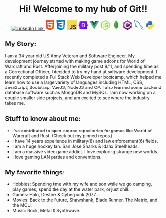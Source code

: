 <div align="center">
  <h1>Hi! Welcome to my hub of Git!!</h1>
	
  <div id="language-icons">
    <a href="https://www.linkedin.com/in/krevan88/">
      <img src="https://img.shields.io/badge/LinkedIn-blue?style=for-the-badge&logo=linkedin&logoColor=white" title="Click to visit my LinkedIn" alt="LinkedIn Link" />
    </a>
    <img src="https://github.com/devicons/devicon/blob/master/icons/html5/html5-original.svg" title="HTML" alt="HTML" width="32" height="32">
    <img src="https://github.com/devicons/devicon/blob/master/icons/css3/css3-original.svg" title="CSS" alt="CSS" width="32" height="32">
    <img src="https://github.com/devicons/devicon/blob/master/icons/javascript/javascript-original.svg" title="JS" alt="JS" width="32" height="32">
    <img src="https://github.com/devicons/devicon/blob/master/icons/bootstrap/bootstrap-original.svg" title="BS" alt="BS" width="32" height="32">
    <img src="https://github.com/devicons/devicon/blob/master/icons/vuejs/vuejs-original.svg" title="VueJS" alt="VueJS" width="32" height="32"> 
    <img src="https://github.com/devicons/devicon/blob/master/icons/nodejs/nodejs-original.svg" title="NodeJS" alt="NodeJS" width="32" height="32">
    <img src="https://github.com/devicons/devicon/blob/master/icons/mongodb/mongodb-original.svg" title="MongoDB" alt="MongoDB" width="32" height="32">
    <img src="https://github.com/devicons/devicon/blob/master/icons/csharp/csharp-original.svg" title="Csharp" alt="Csharp" width="32" height="32">
    <img src="https://github.com/devicons/devicon/blob/master/icons/mysql/mysql-original.svg" title="MySQL" alt="MySQL" width="32" height="32">
    <img src="https://github.com/devicons/devicon/blob/master/icons/python/python-original.svg" title="Python" alt="Python" width="32" height="32">
  </div>
</div>

## My Story:
<p>I am a 34 year old US Army Veteran and Software Engineer. My development journey started with making game addons for World of Warcraft and Rust. After joining the military post 9/11, and spending time as a Correctional Officer, I decided to try my hand at software development. I recently completed a Full Stack Web Developer bootcamp, which helped me learn how to use a large variety of languages including HTML, CSS, JavaScript, Bootstrap, VueJS, NodeJS and C#. I also learned some backend database software such as MongoDB and MySQL. I am now working on a couple smaller side projects, and am excited to see where the industry takes me.</p>

## Stuff to know about me:
<ul>
  <li>I've contributed to open-source repositories for games like World of Warcraft and Rust. (Check out my pinned repos.)</li>
  <li>I have 14 years experience in military(8) and law enforcement(6) fields.</li>
  <li>I am a huge hockey fan. San Jose Sharks & Idaho Steelheads.</li>
  <li>I am a massive video game addict. I love exploring strange new worlds.</li>
  <li>I love gaming LAN parties and conventions.</li>
</ul>

## My favorite things:
<ul>
  <li>Hobbies: Spending time with my wife and son while we go camping, play games, spend the day at the water park, or just chill.</li>
  <li>Games: Halo, Destiny & Cyberpunk 2077.</li>
  <li>Movies: Back to the Future, Shawshank, Blade Runner, The Matrix, and the MCU.</li>
  <li>Music: Rock, Metal & Synthwave.</li>
</ul>
